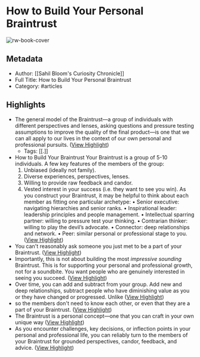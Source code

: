 # How to Build Your Personal Braintrust

![rw-book-cover](https://readwise-assets.s3.amazonaws.com/static/images/article2.74d541386bbf.png)

## Metadata
- Author: [[Sahil Bloom's Curiosity Chronicle]]
- Full Title: How to Build Your Personal Braintrust
- Category: #articles

## Highlights
- The general model of the Braintrust—a group of individuals with different perspectives and lenses, asking questions and pressure testing assumptions to improve the quality of the final product—is one that we can all apply to our lives in the context of our own personal and professional pursuits. ([View Highlight](https://read.readwise.io/read/01hckfhqe7dezr18jwn89yb01c))
    - Tags: [[.]] 
- How to Build Your Braintrust
  Your Braintrust is a group of 5-10 individuals.
  A few key features of the members of the group:
  1. Unbiased (ideally not family).
  2. Diverse experiences, perspectives, lenses.
  3. Willing to provide raw feedback and candor.
  4. Vested interest in your success (i.e. they want to see you win).
  As you construct your Braintrust, it may be helpful to think about each member as fitting one particular archetype:
  • Senior executive: navigating hierarchies and senior ranks.
  • Inspirational leader: leadership principles and people management.
  • Intellectual sparring partner: willing to pressure test your thinking.
  • Contrarian thinker: willing to play the devil’s advocate.
  • Connector: deep relationships and network.
  • Peer: similar personal or professional stage to you. ([View Highlight](https://read.readwise.io/read/01hckfs6yx2rwwkn4jhc5ekt19))
- You can't reasonably ask someone you just met to be a part of your Braintrust. ([View Highlight](https://read.readwise.io/read/01hckftb1z7qsf651817kjkvtk))
- Importantly, this is not about building the most *impressive sounding* Braintrust. This is for supporting your personal and professional growth, not for a soundbite. You want people who are genuinely interested in seeing you succeed. ([View Highlight](https://read.readwise.io/read/01hckftp87mhsh5zpt880ftxzr))
- Over time, you can add and subtract from your group. Add new and deep relationships, subtract people who have diminishing value as you or they have changed or progressed.
  Unlike ([View Highlight](https://read.readwise.io/read/01hckftynx91qzbkrzv93byrb1))
- so the members don't need to know each other, or even that they are a part of your Braintrust. ([View Highlight](https://read.readwise.io/read/01hckfw6qt3pv5hmyxfxxgz9v9))
- The Braintrust is a personal concept—one that you can craft in your own unique way ([View Highlight](https://read.readwise.io/read/01hckfwhcmn67309ac4arvb3wt))
- As you encounter challenges, key decisions, or inflection points in your personal and professional life, you can reliably turn to the members of your Braintrust for grounded perspectives, candor, feedback, and advice. ([View Highlight](https://read.readwise.io/read/01hckfy4y9sjy4dmk8n4g0n4fb))
